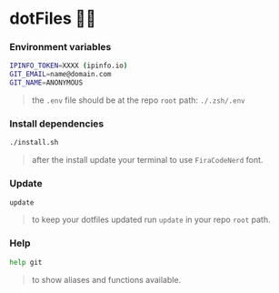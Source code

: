# dotFiles 🫶🏻

### Environment variables
```sh
IPINFO_TOKEN=XXXX (ipinfo.io)
GIT_EMAIL=name@domain.com
GIT_NAME=ANONYMOUS
```
> the `.env` file should be at the repo `root` path: `./.zsh/.env`

### Install dependencies
```sh
./install.sh
```
> after the install update your terminal to use `FiraCodeNerd` font.

### Update
```sh
update
```
> to keep your dotfiles updated run `update` in your repo `root` path.

### Help
```sh
help git
```
> to show aliases and functions available.